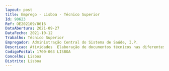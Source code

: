 ```yaml
--- 
layout: post
title: Emprego - Lisboa - Técnico Superior
Id: 90623
Ref: OE202109/0616
DataAbertura: 2021-09-27
DataFecho: 2021-10-12
Trabalho: Técnico Superior
Empregador: Administração Central do Sistema de Saúde, I.P.
Descricao: Atividades  Elaboração de documentos técnicos nas diferentes áreas da Engenharia Civil  Apreciação e Elaboração de pareceres sobre projetos de fundações e estruturas e de construção civil e gestão dos respetivos projetos  Acompanhamento dos processos de parcerias público privadas na área da engenharia civil  Elaboração de documentos técnicos, nos domínios da engenharia civil, para processos de contratação pública de empreitadas e serviços associados a empreitadas, apreciação e elaboração de pareceres sobre as correspondentes propostas e gestão dos respetivos processos  Elaboração de pareceres técnicos sobre investimentos no âmbito do Despacho n.º 10220 2014, do Secretário de Estado da Saúde  Desenvolvimento de metodologias de avaliação de instalações de saúde na área da engenharia civil.Perfil de competências  Conhecimentos na área da construção de edifícios hospitalares privilegiando se conhecimentos nas áreas do conforto ambiental em edifícios, da qualidade, segurança e ambiente da construção e das instalações prediais  Licenciatura em Engenharia Civil com especialização na área de estruturas ou construção e inscrição válida como membro efetivo na Ordem dos Engenheiros (Colégio de Eng.ª Civil) ou Ordem dos Engenheiros Técnicos (OET).
CodigoPostal: 1700-063 LISBOA
Concelho: Lisboa
Distrito: Lisboa
--- 
```

